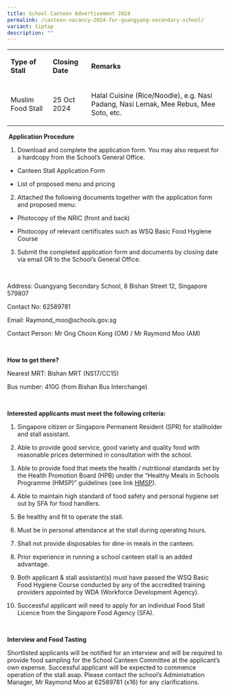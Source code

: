 ```yaml
---
title: School Canteen Advertisement 2024
permalink: /canteen-vacancy-2024-for-guangyang-secondary-school/
variant: tiptap
description: ""
---
```

<p></p>
<table style="minWidth: 75px">
<colgroup>
<col>
<col>
<col>
</colgroup>
<tbody>
<tr>
<td rowspan="1" colspan="1">
<p><strong>Type of Stall</strong>
</p>
</td>
<td rowspan="1" colspan="1">
<p><strong>Closing Date</strong>
</p>
</td>
<td rowspan="1" colspan="1">
<p><strong>Remarks</strong>
</p>
</td>
</tr>
<tr>
<td rowspan="1" colspan="1">
<p>Muslim Food Stall</p>
</td>
<td rowspan="1" colspan="1">
<p>25 Oct 2024</p>
</td>
<td rowspan="1" colspan="1">
<p>Halal Cuisine (Rice/Noodle), e.g. Nasi Padang, Nasi Lemak, Mee Rebus,
Mee Soto, etc.</p>
</td>
</tr>
</tbody>
</table>
<p><strong>&nbsp;Application Procedure</strong>
</p>
<ol data-tight="true" class="tight">
<li>
<p>Download and complete the application form. You may also request for a
hardcopy from the School’s General Office.</p>
</li>
</ol>
<ul data-tight="true" class="tight">
<li>
<p>Canteen Stall Application Form</p>
</li>
<li>
<p>List of proposed menu and pricing</p>
</li>
</ul>
<ol start="2" data-tight="true" class="tight">
<li>
<p>Attached the following documents together with the application form and
proposed menu:</p>
</li>
</ol>
<ul data-tight="true" class="tight">
<li>
<p>Photocopy of the NRIC (front and back)</p>
</li>
<li>
<p>Photocopy of relevant certificates such as WSQ Basic Food Hygiene Course</p>
</li>
</ul>
<ol start="3" data-tight="true" class="tight">
<li>
<p>Submit the completed application form and documents by closing date via
email OR to the School’s General Office.</p>
</li>
</ol>
<p>&nbsp;</p>
<p>Address: Guangyang Secondary School, 8 Bishan Street 12, Singapore 579807</p>
<p>Contact No: 62589781</p>
<p>Email: <a rel="noopener noreferrer nofollow" target="_blank">Raymond_moo@schools.gov.sg</a>
</p>
<p>Contact Person: Mr Ong Choon Kong (OM) / Mr Raymond Moo (AM)</p>
<p><strong>&nbsp;</strong>
</p>
<p><strong>How to get there?</strong>
</p>
<p>Nearest MRT: Bishan MRT (NS17/CC15)</p>
<p>Bus number: 410G (from Bishan Bus Interchange)</p>
<p><strong>&nbsp;</strong>
</p>
<p><strong>Interested applicants must meet the following criteria:</strong>
</p>
<ol data-tight="true" class="tight">
<li>
<p>Singapore citizen or Singapore Permanent Resident (SPR) for stallholder
and stall assistant.</p>
</li>
<li>
<p>Able to provide good service, good variety and quality food with reasonable
prices determined in consultation with the school.</p>
</li>
<li>
<p>Able to provide food that meets the health / nutritional standards set
by the Health Promotion Board (HPB) under the “Healthy Meals in Schools
Programme (HMSP)” guidelines (see link <a href="https://www.hpb.gov.sg/schools/school-programmes/healthy-meals-in-schools-programme" rel="noopener noreferrer nofollow" target="_blank">HMSP</a>).</p>
</li>
<li>
<p>Able to maintain high standard of food safety and personal hygiene set
out by SFA for food handlers.</p>
</li>
<li>
<p>Be healthy and fit to operate the stall.</p>
</li>
<li>
<p>Must be in personal attendance at the stall during operating hours.</p>
</li>
<li>
<p>Shall not provide disposables for dine-in meals in the canteen.</p>
</li>
<li>
<p>Prior experience in running a school canteen stall is an added advantage.</p>
</li>
<li>
<p>Both applicant &amp; stall assistant(s) must have passed the WSQ Basic
Food Hygiene Course conducted by any of the accredited training providers
appointed by WDA (Workforce Development Agency).</p>
</li>
<li>
<p>Successful applicant will need to apply for an individual Food Stall Licence
from the Singapore Food Agency (SFA).</p>
</li>
</ol>
<p><strong>&nbsp;</strong>
</p>
<p><strong>Interview and Food Tasting</strong>
</p>
<p>Shortlisted applicants will be notified for an interview and will be required
to provide food sampling for the School Canteen Committee at the applicant’s
own expense. Successful applicant will be expected to commence operation
of the stall asap. Please contact the school’s Administration Manager,
Mr Raymond Moo at 62589781 (x16) for any clarifications.</p>